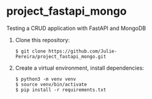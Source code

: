 # project_fastapi_mongo
Testing a CRUD application with FastAPI and MongoDB


1. Clone this repository:

   ```
   $ git clone https://github.com/Julie-Pereira/project_fastapi_mongo.git
   ```

2. Create a virtual environment, install dependencies:

    ```
    $ python3 -m venv venv
    $ source venv/bin/activate
    $ pip install -r requirements.txt
    ```
